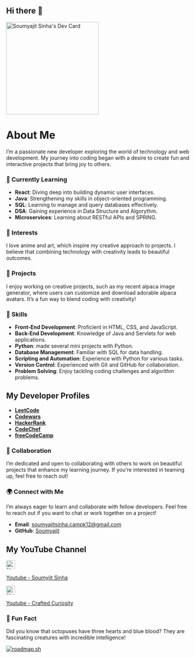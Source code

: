 ## Hi there 👋

<!--
**Soumyajit-siliguri/Soumyajit-siliguri** is a ✨ _special_ ✨ repository because its `README.md` (this file) appears on your GitHub profile.

Here are some ideas to get you started:

- 🔭 I’m currently working on ...
- 🌱 I’m currently learning ...
- 👯 I’m looking to collaborate on ...
- 🤔 I’m looking for help with ...
- 💬 Ask me about ...
- 📫 How to reach me: ...
- 😄 Pronouns: ...
- ⚡ Fun fact: ...
-->
<a href="https://app.daily.dev/soumyajitsinha"><img src="https://api.daily.dev/devcards/v2/5bwFOW12A5yJFw07gJIVV.png?type=default&r=ftg" width="250" alt="Soumyajit Sinha's Dev Card"/></a>
# About Me

I’m a passionate new developer exploring the world of technology and web development. My journey into coding began with a desire to create fun and interactive projects that bring joy to others.

### 🌱 Currently Learning
- **React**: Diving deep into building dynamic user interfaces.
- **Java**: Strengthening my skills in object-oriented programming.
- **SQL**: Learning to manage and query databases effectively.
- **DSA**: Gaining experience in Data Structure and Algorythm.
- **Microservices**: Learning about RESTful APIs and SPRING.


### 🎨 Interests
I love anime and art, which inspire my creative approach to projects. I believe that combining technology with creativity leads to beautiful outcomes.

### 🚀 Projects
I enjoy working on creative projects, such as my recent alpaca image generator, where users can customize and download adorable alpaca avatars. It’s a fun way to blend coding with creativity!

### 💼 Skills
- **Front-End Development**: Proficient in HTML, CSS, and JavaScript.
- **Back-End Development**: Knowledge of Java and Servlets for web applications.
- **Python**: made several mini projects with Python.
- **Database Management**: Familiar with SQL for data handling.
- **Scripting and Automation**: Experience with Python for various tasks.
- **Version Control**: Experienced with Git and GitHub for collaboration.
- **Problem Solving**: Enjoy tackling coding challenges and algorithm problems.

## My Developer Profiles

- **[LeetCode ](https://leetcode.com/soumyajitsinha088)**
- **[Codewars ](https://www.codewars.com/users/ssinha_slg143)**
- **[HackerRank ](https://www.hackerrank.com/profile/soumyajitsinha01)**
- **[CodeChef ](https://www.codechef.com/users/grace_card_09)**
- **[freeCodeCamp ](https://www.freecodecamp.org/soumyajitsinha)**


### 🤝 Collaboration
I’m dedicated and open to collaborating with others to work on beautiful projects that enhance my learning journey. If you’re interested in teaming up, feel free to reach out!

### 🌍 Connect with Me
I’m always eager to learn and collaborate with fellow developers. Feel free to reach out if you want to chat or work together on a project!

- **Email**: [soumyajitsinha.campk12@gmail.com](mailto:soumyajitsinha.campk12@gmail.com)
- **GitHub**: [Soumyajit](https://github.com/Soumyajit-siliguri)

## My YouTube Channel

<a href="https://www.youtube.com/channel/UC-FUdTWnuYJ9rxLVDSsuaNA">
    <img src="https://upload.wikimedia.org/wikipedia/commons/4/42/YouTube_icon_%282013-2017%29.png" alt="YouTube" width="24" height="24">
    <p>Youtube - Soumyjit Sinha</p> 
</a>
<a href="https://www.youtube.com/channel/UCeoj9JNSQaUOZld0pCWc9uw">
    <img src="https://upload.wikimedia.org/wikipedia/commons/4/42/YouTube_icon_%282013-2017%29.png" alt="YouTube" width="24" height="24">
    <p>Youtube - Crafted Curiosity</p> 
</a>




### 🎉 Fun Fact
Did you know that octopuses have three hearts and blue blood? They are fascinating creatures with incredible intelligence!


<a href="https://roadmap.sh"><img src="https://roadmap.sh/card/wide/6532a292b5d7a4eb01eb4b40?variant=dark" alt="roadmap.sh"/></a>

